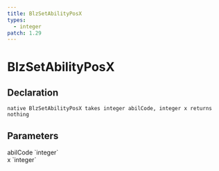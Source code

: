```yaml
---
title: BlzSetAbilityPosX
types:
  - integer
patch: 1.29
---
```


# BlzSetAbilityPosX

## Declaration

```
native BlzSetAbilityPosX takes integer abilCode, integer x returns nothing
```

## Parameters
<dl>
  <dt>abilCode `integer`</dt>
  <dd></dd>

  <dt>x `integer`</dt>
  <dd></dd>
</dl>